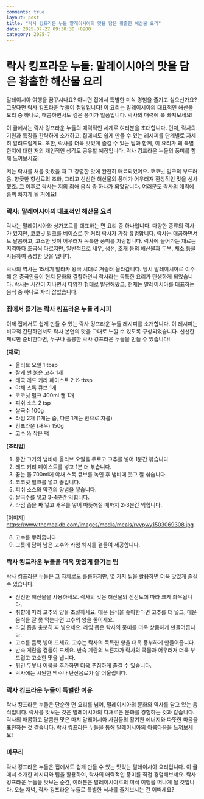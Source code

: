 ```yaml
---
comments: true
layout: post
title: "락사 킹프라운 누들 말레이시아의 맛을 담은 황홀한 해산물 요리"
date: 2025-07-27 09:30:30 +0900
category: 2025-7
---
```


# 락사 킹프라운 누들: 말레이시아의 맛을 담은 황홀한 해산물 요리

말레이시아 여행을 꿈꾸시나요? 아니면 집에서 특별한 미식 경험을 즐기고 싶으신가요? 그렇다면 락사 킹프라운 누들이 정답입니다! 이 요리는 말레이시아의 대표적인 해산물 요리 중 하나로, 매콤하면서도 깊은 풍미가 일품입니다. 락사의 매력에 푹 빠져보세요!

이 글에서는 락사 킹프라운 누들의 매력적인 세계로 여러분을 초대합니다. 먼저, 락사의 기원과 특징을 간략하게 소개하고, 집에서도 쉽게 만들 수 있는 레시피를 단계별로 자세히 알려드릴게요. 또한, 락사를 더욱 맛있게 즐길 수 있는 팁과 함께, 이 요리가 왜 특별한지에 대한 저의 개인적인 생각도 공유할 예정입니다. 락사 킹프라운 누들의 풍미를 함께 느껴보시죠!

저는 락사를 처음 맛봤을 때 그 강렬한 맛에 완전히 매료되었어요. 코코넛 밀크의 부드러움, 향긋한 향신료의 조화, 그리고 신선한 해산물의 풍미가 어우러져 환상적인 맛을 선사했죠. 그 이후로 락사는 저의 최애 음식 중 하나가 되었답니다. 여러분도 락사의 매력에 흠뻑 빠지게 될 거예요!

### 락사: 말레이시아의 대표적인 해산물 요리

락사는 말레이시아와 싱가포르를 대표하는 면 요리 중 하나입니다. 다양한 종류의 락사가 있지만, 코코넛 밀크를 베이스로 한 커리 락사가 가장 유명합니다. 락사는 매콤하면서도 달콤하고, 고소한 맛이 어우러져 독특한 풍미를 자랑합니다. 락사에 들어가는 재료는 지역마다 조금씩 다르지만, 일반적으로 새우, 생선, 조개 등의 해산물과 두부, 채소 등을 사용하여 풍성한 맛을 냅니다.

락사의 역사는 15세기 말라카 왕국 시대로 거슬러 올라갑니다. 당시 말레이시아로 이주해 온 중국인들이 현지 문화와 결합하면서 락사라는 독특한 요리가 탄생하게 되었습니다. 락사는 시간이 지나면서 다양한 형태로 발전해왔고, 현재는 말레이시아를 대표하는 음식 중 하나로 자리 잡았습니다.

### 집에서 즐기는 락사 킹프라운 누들 레시피

이제 집에서도 쉽게 만들 수 있는 락사 킹프라운 누들 레시피를 소개합니다. 이 레시피는 비교적 간단하면서도 락사 본연의 맛을 그대로 느낄 수 있도록 구성되었습니다. 신선한 재료만 준비한다면, 누구나 훌륭한 락사 킹프라운 누들을 만들 수 있습니다!

**[재료]**
- 올리브 오일 1 tbsp
- 잘게 썬 붉은 고추 1개
- 태국 레드 커리 페이스트 2 ½ tbsp
- 야채 스톡 큐브 1개
- 코코넛 밀크 400ml 캔 1개
- 피쉬 소스 2 tsp
- 쌀국수 100g
- 라임 2개 (1개는 즙, 다른 1개는 반으로 자름)
- 킹프라운 (새우) 150g
- 고수 ½ 작은 팩

**[조리법]**

1. 중간 크기의 냄비에 올리브 오일을 두르고 고추를 넣어 1분간 볶습니다.
2. 레드 커리 페이스트를 넣고 1분 더 볶습니다.
3. 끓는 물 700ml에 야채 스톡 큐브를 녹인 후 냄비에 붓고 잘 섞습니다.
4. 코코넛 밀크를 넣고 끓입니다.
5. 피쉬 소스와 약간의 양념을 넣습니다.
6. 쌀국수를 넣고 3-4분간 익힙니다.
7. 라임 즙을 짜 넣고 새우를 넣어 따뜻해질 때까지 2-3분간 익힙니다.

[이미지]
https://www.themealdb.com/images/media/meals/rvypwy1503069308.jpg

8. 고수를 뿌려줍니다.
9. 그릇에 담아 남은 고수와 라임 웨지를 곁들여 제공합니다.

### 락사 킹프라운 누들을 더욱 맛있게 즐기는 팁

락사 킹프라운 누들은 그 자체로도 훌륭하지만, 몇 가지 팁을 활용하면 더욱 맛있게 즐길 수 있습니다.

- 신선한 해산물을 사용하세요. 락사의 맛은 해산물의 신선도에 따라 크게 좌우됩니다.
- 취향에 따라 고추의 양을 조절하세요. 매운 음식을 좋아한다면 고추를 더 넣고, 매운 음식을 잘 못 먹는다면 고추의 양을 줄이세요.
- 라임 즙을 충분히 짜 넣으세요. 라임 즙은 락사의 풍미를 더욱 상큼하게 만들어줍니다.
- 고수를 듬뿍 넣어 드세요. 고수는 락사의 독특한 향을 더욱 풍부하게 만들어줍니다.
- 반숙 계란을 곁들여 드세요. 반숙 계란의 노른자가 락사의 국물과 어우러져 더욱 부드럽고 고소한 맛을 냅니다.
- 튀긴 두부나 어묵을 추가하면 더욱 푸짐하게 즐길 수 있습니다.
- 락사에는 시원한 맥주나 탄산음료가 잘 어울립니다.

### 락사 킹프라운 누들이 특별한 이유

락사 킹프라운 누들은 단순한 면 요리를 넘어, 말레이시아의 문화와 역사를 담고 있는 음식입니다. 락사를 맛보는 것은 말레이시아의 다채로운 문화를 경험하는 것과 같습니다. 락사의 매콤하고 달콤한 맛은 마치 말레이시아 사람들의 활기찬 에너지와 따뜻한 마음을 표현하는 것 같습니다. 락사 킹프라운 누들을 통해 말레이시아의 아름다움을 느껴보세요!

### 마무리

락사 킹프라운 누들은 집에서도 쉽게 만들 수 있는 맛있는 말레이시아 요리입니다. 이 글에서 소개한 레시피와 팁을 활용하여, 락사의 매력적인 풍미를 직접 경험해보세요. 락사 킹프라운 누들을 맛보는 순간, 여러분은 말레이시아로의 미식 여행을 떠나게 될 것입니다. 오늘 저녁, 락사 킹프라운 누들로 특별한 식사를 즐겨보시는 건 어떠세요?